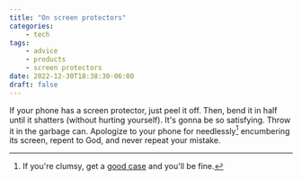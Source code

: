 ```yaml
---
title: "On screen protectors"
categories:
    - tech
tags:
    - advice
    - products
    - screen protectors
date: 2022-12-30T18:38:30-06:00
draft: false
---
```


If your phone has a screen protector, just peel it off. Then, bend it in half until it shatters (without hurting yourself). It's gonna be so satisfying. Throw it in the garbage can.  Apologize to your phone for needlessly[^1] encumbering its screen, repent to God, and never repeat your mistake.

[^1]: If you're clumsy, get a [good case](https://caudabe.com) and you'll be fine.
